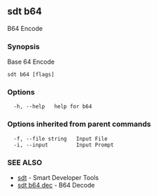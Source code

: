 ## sdt b64

B64 Encode

### Synopsis

Base 64 Encode

```
sdt b64 [flags]
```

### Options

```
  -h, --help   help for b64
```

### Options inherited from parent commands

```
  -f, --file string   Input File
  -i, --input         Input Prompt
```

### SEE ALSO

* [sdt](sdt.md)	 - Smart Developer Tools
* [sdt b64 dec](sdt_b64_dec.md)	 - B64 Decode


